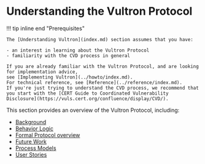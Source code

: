 # Understanding the Vultron Protocol

!!! tip inline end "Prerequisites"

    The [Understanding Vultron](index.md) section assumes that you have:
    
    - an interest in learning about the Vultron Protocol
    - familiarity with the CVD process in general

    If you are already familiar with the Vultron Protocol, and are looking for implementation advice, 
    see [Implementing Vultron](../howto/index.md).
    For technical reference, see [Reference](../reference/index.md).
    If you're just trying to understand the CVD process, we recommend that you start with the [CERT Guide to Coordinated Vulnerability Disclosure](https://vuls.cert.org/confluence/display/CVD/).

This section provides an overview of the Vultron Protocol, including:

- [Background](background/index.md)
- [Behavior Logic](behavior_logic/index.md)
- [Formal Protocol overview](formal_protocol/index.md)
- [Future Work](future_work/index.md)
- [Process Models](process_models/index.md)
- [User Stories](user_stories/index.md)
